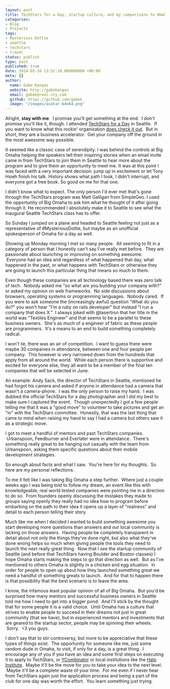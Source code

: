 ```yaml
---
layout: post
title: TechStars for a Day, startup culture, and my comparisons to Omaha
categories:
- Blog
- Projects
tags:
- Mysterious Dottie
- seattle
- techstars
- travel
status: publish
type: post
published: true
date: 2010-05-26 13:52:10.000000000 +00:00
meta: {}
author:
  name: Gabe Kangas
  website: http://gabekangas
  email: gabek@real-ity.com
  github: https://github.com/gabek
  image: "/images/avatar-64x64.png"
---
```

Alright, **stay with me**.  I promise you\'ll get something at the end.   I don\'t promise you\'ll like it, though. I attended [TechStars for a Day](http://www.techstars.org/techstars-for-a-day/) in Seattle.  If you want to know what this rockin\' organization [does check it out](http://www.techstars.org/details/).  But in short, they are a business accelerator.  Get your company off the ground in the most awesome way possible.

It seemed like a classic case of serendipity. I was behind the controls at Big Omaha helping the speakers tell their inspiring stories when an email invite came in from TechStars to join them in Seattle to hear more about the program and to give them an opportunity to meet me. It was at this point I was faced with a very important decision: jump up in excitement or let Tony Hsieh finish his talk. History shows what path I took, I didn\'t interrupt, and everyone got a free book. So good on me for that one.

I didn\'t know what to expect. The only person I\'d ever met that\'s gone through the TechStars program was Matt Galligan from SimpleGeo. I used the opportunity of Big Omaha to ask him what he thought of it after going through it. He recommended I absolutely make it to Seattle to see what the inaugural Seattle TechStars class has to offer.

So Sunday I jumped on a plane and headed to Seattle feeling not just as a representative of \#MysteriousDottie, but maybe as an unofficial spokesperson of Omaha for a day as well.

Showing up Monday morning I met so many people.  All seeming to fit in a category of person that I honestly can\'t say I\'ve really met before.   They are passionate about launching or improving on something awesome.   Everyone had an idea and regardless of what happened that day, what happened in the past, or what happens with TechStars or otherwise they are going to launch this particular thing that means so much to them.

Even though these companies are all technology based there was zero talk of tech.  Nobody asked me \"so what are you building your company with?\" or asked my opinion on web frameworks.  No side discussions about browsers, operating systems or programming languages.  Nobody cared.  If you were to ask someone the (increasingly awful) question \"What do you do?\" you won\'t hear \"I\'m a ruby on rails developer\" but instead \"I run a company that does X.\"  I always joked with \@lasertron that her title in the world was \"Textiles Engineer\" and that seems to be a parallel to these business owners.  She\'s as much of a engineer of fabric as these people are programmers.  It\'s a means to an end to build something completely radical.

I won\'t lie, there was an air of competition.  I want to guess there were maybe 30 companies in attendance, between one and four people per company.  This however is very narrowed down from the hundreds that apply from all around the world.  While each person there is supportive and excited for everyone else, they all want to be a member of the final ten companies that will be selected in June.

An example: Andy Sack, the director of TechStars in Seattle, mentioned he had forgot his camera and asked if anyone in attendance had a camera that wasn\'t a camera-phone.  I was the only person to raise my hand.  I was dubbed the official TechStars for a day photographer and I did my best to make sure I captured the event.  Though unexpectedly I got a few people telling me that it was a \"good move\" to volunteer to take pictures and get an \"in\" with the TechStars committee.  Honestly, that was the last thing that came to mind when raising my hand to say I had a camera but others saw it as a strategic move.

I got to meet a handful of mentors and past TechStars companies.   Urbanspoon, Feedburner and Everlater were in attendance.  There\'s something really great to be hanging out casually with the team from Urbanspoon, asking them specific questions about their mobile development strategies.

So enough about facts and what I saw.  You\'re here for my thoughts.  So here are my personal reflections.

To me it felt like I was taking Big Omaha a step further.  Where just a couple weeks ago I was being told to follow my dream, an event like this with knowledgeable, real world tested companies were pointing me in a direction to do so.  From founders openly discussing the mistakes they made to groups saying openly they really had no idea how to program before embarking on the path to their idea it opens up a layer of \"realness\" and detail to each person telling their story.

Much like me when I decided I wanted to build something awesome you start developing more questions than answers and our local community is lacking on those answers.  Having people be completely transparent in detail about not only the things they\'ve done right, but also what they\'ve done wrong helps so much when giving people the tools they need to launch the next really great thing.  Now that I see the startup community of Seattle (and before that TechStars having Boulder and Boston classes) I hope Omaha starts making the steps to go that direction as well.  But as I\'ve mentioned to others Omaha is slightly in a chicken and egg situation.  In order for people to open up about how they launched something great we need a handful of
something greats to launch.  And for that to happen there is that possibility that the best scenario is to leave the area.

I know, the infamous least popular opinion of all of Big Omaha.  But you\'d be surprised how many mentors and successful business owners in Seattle told me how I need to get into a bigger pond.  And I\'ll stick by the thought that for some people it is a valid choice.  Until Omaha has a culture that strives to enable people to succeed in their dreams not just in great community (that we have), but in experienced mentors and investments that are geared to the startup sector, people may be spinning their wheels.  Sorry.  \<3 you guys.

I don\'t say that to stir controversy, but more to be appreciative that these types of things exist.  The opportunity for someone like me, just some random dude in Omaha, to visit, if only for a day, is a great thing.  I encourage any of you if you have an idea and some first steps on executing it to apply to TechStars, or [YCombinator](http://ycombinator.com/) or local institutions like the [Halo Institute](http://haloinstitute.org/).  Maybe it\'ll be the move for you to take your idea to the next level.  Maybe it\'ll be a complete waste of your time.  For me even if I never hear from TechStars again just the application process and being a part of the club for one day was worth the effort.  You learn something just trying.
